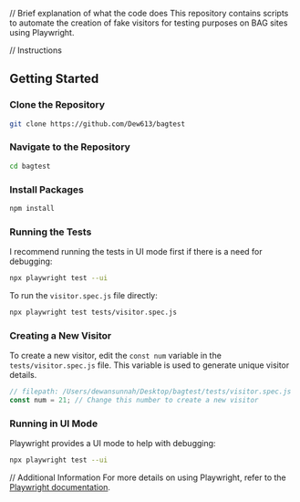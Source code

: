 // Brief explanation of what the code does
This repository contains scripts to automate the creation of fake visitors for testing purposes on BAG sites using Playwright.

// Instructions
## Getting Started

### Clone the Repository
```bash
git clone https://github.com/Dew613/bagtest
```
### Navigate to the Repository
```bash
cd bagtest
```

### Install Packages
```bash
npm install
```

### Running the Tests
I recommend running the tests in UI mode first if there is a need for debugging:
```bash
npx playwright test --ui
```

To run the `visitor.spec.js` file directly:
```bash
npx playwright test tests/visitor.spec.js
```

### Creating a New Visitor
To create a new visitor, edit the `const num` variable in the `tests/visitor.spec.js` file. This variable is used to generate unique visitor details.

```javascript
// filepath: /Users/dewansunnah/Desktop/bagtest/tests/visitor.spec.js
const num = 21; // Change this number to create a new visitor
```

### Running in UI Mode
Playwright provides a UI mode to help with debugging:
```bash
npx playwright test --ui
```

// Additional Information
For more details on using Playwright, refer to the [Playwright documentation](https://playwright.dev/docs/intro).
